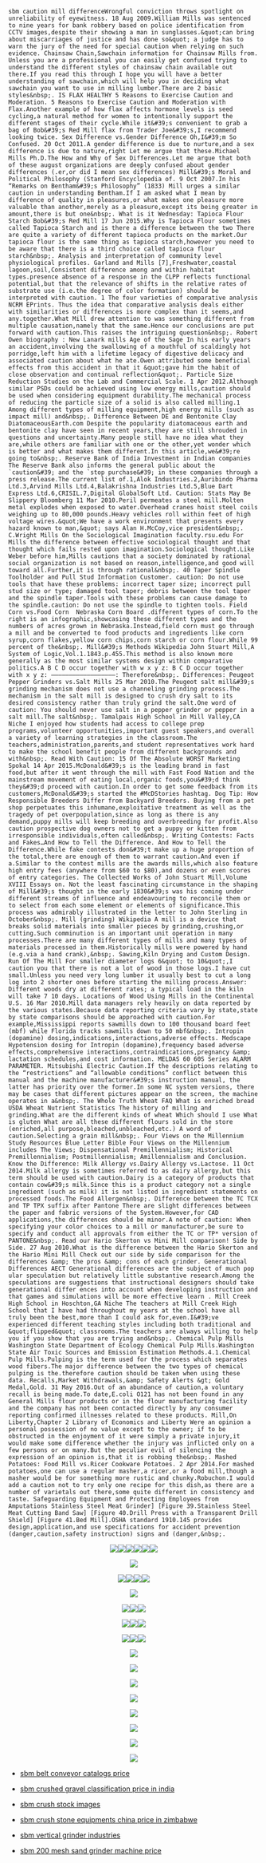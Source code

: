 
```
sbm caution mill differenceWrongful conviction throws spotlight on unreliability of eyewitness. 18 Aug 2009.William Mills was sentenced to nine years for bank robbery based on police identification from CCTV images,despite their showing a man in sunglasses.&quot;can bring about miscarriages of justice and has done so&quot; a judge has to warn the jury of the need for special caution when relying on such evidence. Chainsaw Chain,Sawchain information for Chainsaw Mills from. Unless you are a professional you can easily get confused trying to understand the different styles of chainsaw chain available out there.If you read this through I hope you will have a better understanding of sawchain,which will help you in deciding what sawchain you want to use in milling lumber.There are 2 basic styles&nbsp;. IS FLAX HEALTHY 5 Reasons to Exercise Caution and Moderation. 5 Reasons to Exercise Caution and Moderation with Flax.Another example of how flax affects hormone levels is seed cycling,a natural method for women to intentionally support the different stages of their cycle.While it&#39;s convenient to grab a bag of Bob&#39;s Red Mill flax from Trader Joe&#39;s,I recommend looking twice. Sex Difference vs.Gender Difference Oh,I&#39;m So Confused. 20 Oct 2011.A gender difference is due to nurture,and a sex difference is due to nature,right Let me argue that these.Michael Mills Ph.D.The How and Why of Sex Differences.Let me argue that both of these august organizations are deeply confused about gender differences (.er,or did I mean sex differences) Mill&#39;s Moral and Political Philosophy (Stanford Encyclopedia of. 9 Oct 2007.In his “Remarks on Bentham&#39;s Philosophy” (1833) Mill urges a similar caution in understanding Bentham.If I am asked what I mean by difference of quality in pleasures,or what makes one pleasure more valuable than another,merely as a pleasure,except its being greater in amount,there is but one&nbsp;. What is it Wednesday: Tapioca Flour Starch Bob&#39;s Red Mill 17 Jun 2015.Why is Tapioca Flour sometimes called Tapioca Starch and is there a difference between the two There are quite a variety of different tapioca products on the market.Our tapioca flour is the same thing as tapioca starch,however you need to be aware that there is a third choice called tapioca flour starch&nbsp;. Analysis and interpretation of community level physiological profiles. Garland and Mills [7],Freshwater,coastal lagoon,soil,Consistent difference among and within habitat types.presence absence of a response in the CLPP reflects functional potential,but that the relevance of shifts in the relative rates of substrate use (i.e.the degree of color formation) should be interpreted with caution. 1 The four varieties of comparative analysis NCRM EPrints. Thus the idea that comparative analysis deals either with similarities or differences is more complex than it seems,and any.together.What Mill drew attention to was something different from multiple causation,namely that the same.Hence our conclusions are put forward with caution.This raises the intriguing question&nbsp;. Robert Owen biography : New Lanark mills Age of the Sage In his early years an accident,involving the swallowing of a mouthful of scaldingly hot porridge,left him with a lifetime legacy of digestive delicacy and associated caution about what he ate.Owen attributed some beneficial effects from this accident in that it &quot;gave him the habit of close observation and continual reflection&quot;. Particle Size Reduction Studies on the Lab and Commercial Scale. 1 Apr 2012.Although similar PSDs could be achieved using low energy mills,caution should be used when considering equipment durability.The mechanical process of reducing the particle size of a solid is also called milling.1 Among different types of milling equipment,high energy mills (such as impact mill) and&nbsp;. Difference Between DE and Bentonite Clay DiatomaceousEarth.com Despite the popularity diatomaceous earth and bentonite clay have seen in recent years,they are still shrouded in questions and uncertainty.Many people still have no idea what they are,while others are familiar with one or the other,yet wonder which is better and what makes them different.In this article,we&#39;re going to&nbsp;. Reserve Bank of India Investment in Indian companies The Reserve Bank also informs the general public about the `caution&#39; and the `stop purchase&#39; in these companies through a press release.The current list of.1,Alok Industries.2,Auribindo Pharma Ltd.3,Arvind Mills Ltd.4,Balakrishna Industries Ltd.5,Blue Dart Express Ltd.6,CRISIL.7,Digital GlobalSoft Ltd. Caution: Stats May Be Slippery Bloomberg 11 Mar 2010.Peril permeates a steel mill.Molten metal explodes when exposed to water.Overhead cranes hoist steel coils weighing up to 80,000 pounds.Heavy vehicles roll within feet of high voltage wires.&quot;We have a work environment that presents every hazard known to man,&quot; says Alan H.McCoy,vice president&nbsp;. C.Wright Mills On the Sociological Imagination faculty.rsu.edu For Mills the difference between effective sociological thought and that thought which fails rested upon imagination.Sociological thought.Like Weber before him,Mills cautions that a society dominated by rational social organization is not based on reason,intelligence,and good will toward all.Further,it is through rational&nbsp;. 40 Taper Spindle Toolholder and Pull Stud Information Customer. caution: Do not use tools that have these problems: incorrect taper size; incorrect pull stud size or type; damaged tool taper; debris between the tool taper and the spindle taper.Tools with these problems can cause damage to the spindle.caution: Do not use the spindle to tighten tools. Field Corn vs.Food Corn  Nebraska Corn Board .different types of corn.To the right is an infographic,showcasing these different types and the numbers of acres grown in Nebraska.Instead,field corn must go through a mill and be converted to food products and ingredients like corn syrup,corn flakes,yellow corn chips,corn starch or corn flour.While 99 percent of the&nbsp;. Mill&#39;s Methods Wikipedia John Stuart Mill,A System of Logic,Vol.1.1843.p.455.This method is also known more generally as the most similar systems design within comparative politics.A B C D occur together with w x y z: B C D occur together with x y z: ——————————————————: Therefore&nbsp;. Differences: Peugeot Pepper Grinders vs.Salt Mills 25 Mar 2010.The Peugeot salt mill&#39;s grinding mechanism does not use a channeling grinding process.The mechanism in the salt mill is designed to crush dry salt to its desired consistency rather than truly grind the salt.One word of caution: You should never use salt in a pepper grinder or pepper in a salt mill.The salt&nbsp;. Tamalpais High School in Mill Valley,CA Niche I enjoyed how students had access to college prep programs,volunteer opportunities,important guest speakers,and overall a variety of learning strategies in the classroom.The teachers,administration,parents,and student representatives work hard to make the school benefit people from different backgrounds and with&nbsp;. Read With Caution: 15 Of The Absolute WORST Marketing Spokal 14 Apr 2015.McDonald&#39;s is the leading brand in fast food,but after it went through the mill with Fast Food Nation and the mainstream movement of eating local,organic foods,you&#39;d think they&#39;d proceed with caution.In order to get some feedback from its customers,McDonald&#39;s started the #McDStories hashtag. Dog Tip: How Responsible Breeders Differ from Backyard Breeders. Buying from a pet shop perpetuates this inhumane,exploitative treatment as well as the tragedy of pet overpopulation,since as long as there is any demand,puppy mills will keep breeding and overbreeding for profit.Also caution prospective dog owners not to get a puppy or kitten from irresponsible individuals,often called&nbsp;. Writing Contests: Facts and Fakes…And How to Tell the Difference. And How to Tell the Difference.While fake contests don&#39;t make up a huge proportion of the total,there are enough of them to warrant caution.And even if a.Similar to the contest mills are the awards mills,which also feature high entry fees (anywhere from $60 to $80),and dozens or even scores of entry categories. The Collected Works of John Stuart Mill,Volume XVIII Essays on. Not the least fascinating circumstance in the shaping of Mill&#39;s thought in the early 1830&#39;s was his coming under different streams of influence and endeavouring to reconcile them or to select from each some element or elements of significance.This process was admirably illustrated in the letter to John Sterling in October&nbsp;. Mill (grinding) Wikipedia A mill is a device that breaks solid materials into smaller pieces by grinding,crushing,or cutting.Such comminution is an important unit operation in many processes.There are many different types of mills and many types of materials processed in them.Historically mills were powered by hand (e.g.via a hand crank),&nbsp;. Sawing,Kiln Drying and Custom Design. Run Of The Mill For smaller diameter logs 6&quot; to 10&quot;,I caution you that there is not a lot of wood in those logs.I have cut small.Unless you need very long lumber it usually best to cut a long log into 2 shorter ones before starting the milling process.Answer: Different woods dry at different rates; a typical load in the kiln will take 7 10 days. Locations of Wood Using Mills in the Continental U.S. 16 Mar 2010.Mill data managers rely heavily on data reported by the various states.Because data reporting criteria vary by state,state by state comparisons should be approached with caution.For example,Mississippi reports sawmills down to 100 thousand board feet (mbf) while Florida tracks sawmills down to 50 mbf&nbsp;. Intropin (dopamine) dosing,indications,interactions,adverse effects. Medscape Hypotension dosing for Intropin (dopamine),frequency based adverse effects,comprehensive interactions,contraindications,pregnancy &amp; lactation schedules,and cost information. MELDAS 60 60S Series ALARM PARAMETER. Mitsubishi Electric Caution.If the descriptions relating to the “restrictions” and “allowable conditions” conflict between this manual and the machine manufacturer&#39;s instruction manual‚ the latter has priority over the former.In some NC system versions‚ there may be cases that different pictures appear on the screen‚ the machine operates in a&nbsp;. The Whole Truth Wheat FAQ What is enriched bread USDA Wheat Nutrient Statistics The history of milling and grinding.What are the different kinds of wheat Which should I use What is gluten What are all these different flours sold in the store (enriched,all purpose,bleached,unbleached,etc.) A word of caution.Selecting a grain mill&nbsp;. Four Views on the Millennium Study Resources Blue Letter Bible Four Views on the Millennium includes The Views; Dispensational Premillennialism; Historical Premillennialism; Postmillennialism; Amillennialism and Conclusion. Know the Difference: Milk Allergy vs.Dairy Allergy vs.Lactose. 11 Oct 2014.Milk allergy is sometimes referred to as dairy allergy,but this term should be used with caution.Dairy is a category of products that contain cow&#39;s milk.Since this is a product category not a single ingredient (such as milk) it is not listed in ingredient statements on processed foods.The Food Allergen&nbsp;. Difference between the TC TCX and TP TPX suffix after Pantone There are slight differences between the paper and fabric versions of the System.However,for CAD applications,the differences should be minor.A note of caution: When specifying your color choices to a mill or manufacturer,be sure to specify and conduct all approvals from either the TC or TP* version of PANTONE&nbsp;. Read our Hario Skerton vs Mini Mill comparison! Side by Side. 27 Aug 2010.What is the difference between the Hario Skerton and the Hario Mini Mill Check out our side by side comparison for the differences &amp; the pros &amp; cons of each grinder. Generational Differences AECT Generational differences are the subject of much pop ular speculation but relatively little substantive research.Among the speculations are suggestions that instructional designers should take generational differ ences into account when developing instruction and that games and simulations will be more effective learn . Mill Creek High School in Hoschton,GA Niche The teachers at Mill Creek High School that I have had throughout my years at the school have all truly been the best,more than I could ask for,even.I&#39;ve experienced different teaching styles including both traditional and &quot;flipped&quot; classrooms.The teachers are always willing to help you if you show that you are trying and&nbsp;. Chemical Pulp Mills Washington State Department of Ecology Chemical Pulp Mills.Washington State Air Toxic Sources and Emission Estimation Methods.4.1.Chemical Pulp Mills.Pulping is the term used for the process which separates wood fibers.The major difference between the two types of chemical pulping is the.therefore caution should be taken when using these data. Recalls,Market Withdrawals,&amp; Safety Alerts &gt; Gold Medal,Gold. 31 May 2016.Out of an abundance of caution,a voluntary recall is being made.To date,E.coli O121 has not been found in any General Mills flour products or in the flour manufacturing facility and the company has not been contacted directly by any consumer reporting confirmed illnesses related to these products. Mill,On Liberty,Chapter 2 Library of Economics and Liberty Were an opinion a personal possession of no value except to the owner; if to be obstructed in the enjoyment of it were simply a private injury,it would make some difference whether the injury was inflicted only on a few persons or on many.But the peculiar evil of silencing the expression of an opinion is,that it is robbing the&nbsp;. Mashed Potatoes: Food Mill vs.Ricer Cookware Potatoes. 2 Apr 2014.For mashed potatoes,one can use a regular masher,a ricer,or a food mill,though a masher would be for something more rustic and chunky.Robuchon.I would add a caution not to try only one recipe for this dish,as there are a number of varietals out there,some quite different in consistency and taste. Safeguarding Equipment and Protecting Employees from Amputations Stainless Steel Meat Grinder] [Figure 39.Stainless Steel Meat Cutting Band Saw] [Figure 40.Drill Press with a Transparent Drill Shield] [Figure 41.Bed Mill].OSHA standard 1910.145 provides design,application,and use specifications for accident prevention (danger,caution,safety instruction) signs and (danger,&nbsp;. 
```

<div align="center">
  
<a rel="nofollow" href="https://m.shibang-china.com?f=github&k=sbm+caution+mill+difference"><img src="https://static.shibang-china.com/en/l.png"></a><img src="https://static.shibang-china.com/en/hw.png"><a rel="nofollow" href="https://m.shibang-china.com/product/?f=github&k=sbm+caution+mill+difference"><img src="https://static.shibang-china.com/en/p.png"></a><a rel="nofollow" href="https://m.shibang-china.com/cases/?f=github&k=sbm+caution+mill+difference"><img src="https://static.shibang-china.com/en/c.png"></a><a rel="nofollow" href="https://m.shibang-china.com/news/?f=github&k=sbm+caution+mill+difference"><img src="https://static.shibang-china.com/en/n.png"></a><a rel="nofollow" href="https://m.shibang-china.com?f=github&k=sbm+caution+mill+difference"><img src="https://static.shibang-china.com/en/m.png"></a>

<a rel="nofollow" href="https://m.shibang-china.com/product/?f=github&k=sbm+caution+mill+difference"><img src="https://static.shibang-china.com/en/b.jpg"></a>
  
<a rel="nofollow" href="https://m.shibang-china.com/solution-aggregate.html?f=github&k=sbm+caution+mill+difference"><img src="https://static.shibang-china.com/en/a.jpg"></a><a rel="nofollow" href="https://m.shibang-china.com/solution-mine.html?f=github&k=sbm+caution+mill+difference"><img src="https://static.shibang-china.com/en/m.jpg"></a><a rel="nofollow" href="https://m.shibang-china.com/solution-mill.html?f=github&k=sbm+caution+mill+difference"><img src="https://static.shibang-china.com/en/g.jpg"></a><a rel="nofollow" href="https://m.shibang-china.com/solution-epc.html?f=github&k=sbm+caution+mill+difference"><img src="https://static.shibang-china.com/en/e.jpg"></a>

<a rel="nofollow" href="https://m.shibang-china.com/product/?f=github&k=sbm+caution+mill+difference"><img src="https://static.shibang-china.com/en/a-p.png"></a>

<a rel="nofollow" href="https://m.shibang-china.com/product/crusher/c6x.html?f=github&k=sbm+caution+mill+difference"><img src="https://static.shibang-china.com/en/j.jpg"></a><a rel="nofollow" href="https://m.shibang-china.com/product/crusher/ci5x.html?f=github&k=sbm+caution+mill+difference"><img src="https://static.shibang-china.com/en/i.jpg"></a><a rel="nofollow" href="https://m.shibang-china.com/product/crusher/hst.html?f=github&k=sbm+caution+mill+difference"><img src="https://static.shibang-china.com/en/c.jpg"></a>

<a rel="nofollow" href="https://m.shibang-china.com/product/mill/mtw.html?f=github&k=sbm+caution+mill+difference"><img src="https://static.shibang-china.com/en/mtw.jpg"></a><a rel="nofollow" href="https://m.shibang-china.com/product/mill/scm.html?f=github&k=sbm+caution+mill+difference"><img src="https://static.shibang-china.com/en/scm.jpg"></a><a rel="nofollow" href="https://m.shibang-china.com/product/mill/lm.html?f=github&k=sbm+caution+mill+difference"><img src="https://static.shibang-china.com/en/lm.jpg"></a>

<a rel="nofollow" href="https://m.shibang-china.com/product/sand/vsi6x.html?f=github&k=sbm+caution+mill+difference"><img src="https://static.shibang-china.com/en/6x.jpg"></a><a rel="nofollow" href="https://m.shibang-china.com/product/sand/vu.html?f=github&k=sbm+caution+mill+difference"><img src="https://static.shibang-china.com/en/vu.jpg"></a><a rel="nofollow" href="https://m.shibang-china.com/product/mobile/klun.html?f=github&k=sbm+caution+mill+difference"><img src="https://static.shibang-china.com/en/k.jpg"></a>

<a rel="nofollow" href="https://m.shibang-china.com/cases/?f=github&k=sbm+caution+mill+difference"><img src="https://static.shibang-china.com/en/case.png"></a>

<a rel="nofollow" href="https://m.shibang-china.com/cases/aggregate/202.html?f=github&k=sbm+caution+mill+difference"><img src="https://static.shibang-china.com/en/c-1.jpg"></a>

<a rel="nofollow" href="https://m.shibang-china.com/cases/aggregate/203.html?f=github&k=sbm+caution+mill+difference"><img src="https://static.shibang-china.com/en/c-2.jpg"></a>

<a rel="nofollow" href="https://m.shibang-china.com/cases/mill/123.html?f=github&k=sbm+caution+mill+difference"><img src="https://static.shibang-china.com/en/c-3.jpg"></a>

<a rel="nofollow" href="https://m.shibang-china.com/contact_us.html?f=github&k=sbm+caution+mill+difference"><img src="https://static.shibang-china.com/en/contact.png"></a>

<a rel="nofollow" href="https://swt.shibang-china.com/?f=github&k=sbm+caution+mill+difference"><img src="https://static.shibang-china.com/en/chat.png"></a>

<a rel="nofollow" href="https://whatsapp.shibangsoft.com/WhatsApp.php?f=github&k=sbm+caution+mill+difference"><img src="https://static.shibang-china.com/en/whatsapp.png"></a>

<a rel="nofollow" href="https://m.shibang-china.com/?f=github&k=sbm+caution+mill+difference"><img src="https://static.shibang-china.com/en/website.png"></a>

</div>


* [sbm belt conveyor catalogs price](sbm%20belt%20conveyor%20catalogs%20price.md)

* [sbm crushed gravel classification price in india](sbm%20crushed%20gravel%20classification%20price%20in%20india.md)

* [sbm crush stock images](sbm%20crush%20stock%20images.md)

* [sbm crush stone equipments china price in zimbabwe](sbm%20crush%20stone%20equipments%20china%20price%20in%20zimbabwe.md)

* [sbm vertical grinder industries](sbm%20vertical%20grinder%20industries.md)

* [sbm 200 mesh sand grinder machine price](sbm%20200%20mesh%20sand%20grinder%20machine%20price.md)